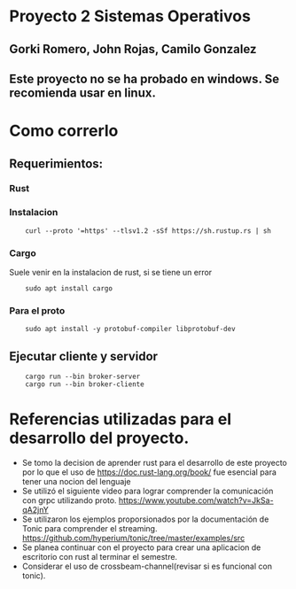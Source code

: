 # Proyecto 2 Sistemas Operativos 
## Gorki Romero, John Rojas, Camilo Gonzalez

## Este proyecto no se ha probado en windows. Se recomienda usar en linux.

# Como correrlo 
## Requerimientos:
### Rust
### Instalacion
```ssh 
    curl --proto '=https' --tlsv1.2 -sSf https://sh.rustup.rs | sh
```
### Cargo
Suele venir en la instalacion de rust, si se tiene un error 
```ssh
    sudo apt install cargo 
```
### Para el proto
```ssh
    sudo apt install -y protobuf-compiler libprotobuf-dev
```

## Ejecutar cliente y servidor
```ssh
    cargo run --bin broker-server
    cargo run --bin broker-cliente
```

# Referencias utilizadas para el desarrollo del proyecto. 
- Se tomo la decision de aprender rust para el desarrollo de este proyecto por lo que el uso de https://doc.rust-lang.org/book/ fue esencial para tener una nocion del lenguaje
- Se utilizó el siguiente video para lograr comprender la comunicación con grpc utilizando proto. https://www.youtube.com/watch?v=JkSa-qA2jnY
- Se utilizaron los ejemplos proporsionados por la documentación de Tonic para comprender el streaming. https://github.com/hyperium/tonic/tree/master/examples/src
- Se planea continuar con el proyecto para crear una aplicacion de escritorio con rust al terminar el semestre.
- Considerar el uso de crossbeam-channel(revisar si es funcional con tonic).
